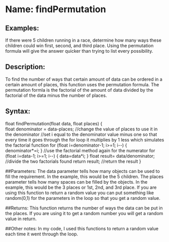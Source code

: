 # Name: findPermutation

## Examples:
If there were 5 children running in a race, determine how many ways these children could win first, second, and third place. Using the permutation formula will give the answer quicker than trying to list every possibility.

## Description:
To find the number of ways that certain amount of data can be ordered in a certain amount of places, this function uses the permutation formula. The permutation formla is the factorial of the amount of data divided by the factorial of the data minus the number of places.

## Syntax:
float findPermutation(float data, float places) {   
  float denominator = data-places;       //change the value of places to use it in the denominator
  //set i equal to the denominator value minus one so that every time it goes through the for loop it multiplies by 1 less which simulates the factorial function
  for (float i=denominator-1; i>=1; i--) {    
    denominator*=i;
  }
   //use the factorial method again for the numerator
  for (float i=data-1; i>=1; i--) {
    data=data*i;
  }
  float result= data/denominator;  //divide the two factorials found
  return result;    //return the result
}

##Parameters: 
The data parameter tells how many objects can be used to fill the requirement. In the example, this would be the 5 children.
The places parameter tells how many spaces can be filled by the objects. In the example, this would be the 3 places or 1st, 2nd, and 3rd place.
If you are using this function to return a random value you can put something like random(0,1) for the parameters in the loop so that you get a random value.

##Returns:
This function returns the number of ways the data can be put in the places.
If you are using it to get a random number you will get a random value in return.

##Other notes:
In my code, I used this functions to return a random value each time it went through the loop.
